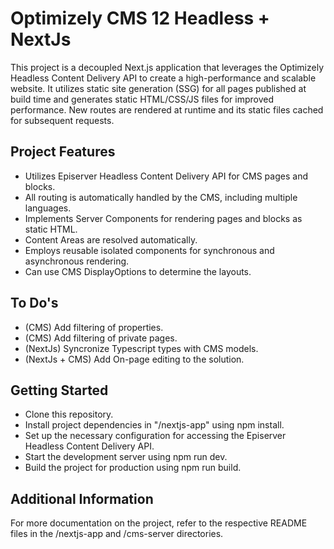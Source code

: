 # Optimizely CMS 12 Headless + NextJs
This project is a decoupled Next.js application that leverages the Optimizely Headless Content Delivery API to create a high-performance and scalable website. It utilizes static site generation (SSG) for all pages published at build time and generates static HTML/CSS/JS files for improved performance. New routes are rendered at runtime and its static files cached for subsequent requests.

## Project Features
- Utilizes Episerver Headless Content Delivery API for CMS pages and blocks.
- All routing is automatically handled by the CMS, including multiple languages.
- Implements Server Components for rendering pages and blocks as static HTML.
- Content Areas are resolved automatically.
- Employs reusable isolated components for synchronous and asynchronous rendering.
- Can use CMS DisplayOptions to determine the layouts.

## To Do's
- (CMS) Add filtering of properties.
- (CMS) Add filtering of private pages.
- (NextJs) Syncronize Typescript types with CMS models.
- (NextJs + CMS) Add On-page editing to the solution.

## Getting Started
- Clone this repository.
- Install project dependencies in "/nextjs-app" using npm install.
- Set up the necessary configuration for accessing the Episerver Headless Content Delivery API.
- Start the development server using npm run dev.
- Build the project for production using npm run build.

## Additional Information
For more documentation on the project, refer to the respective README files in the /nextjs-app and /cms-server directories.
